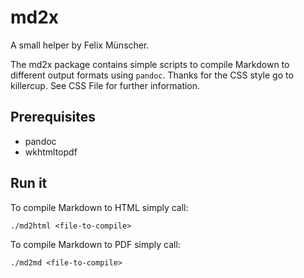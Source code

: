 # md2x
A small helper by Felix Münscher.

The md2x package contains simple scripts to compile Markdown to different
output formats using `pandoc`. Thanks for the CSS style go to killercup. See CSS File for further information.

## Prerequisites
* pandoc
* wkhtmltopdf

## Run it

To compile Markdown to HTML simply call:
```
./md2html <file-to-compile>
```

To compile Markdown to PDF simply call:
```
./md2md <file-to-compile>
```
